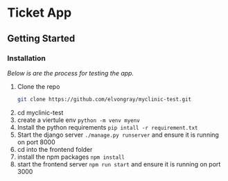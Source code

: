 # Ticket App

## Getting Started
### Installation

_Below is are the process for testing the app._

1. Clone the repo
   ```sh
   git clone https://github.com/elvongray/myclinic-test.git
   ```
2. cd myclinic-test
3. create a viertule env ```python -m venv myenv```
4. Install the python requirements ```pip intall -r requirement.txt```
5. Start the django server ```./manage.py runserver``` and ensure it is running on port 8000
6. cd into the frontend folder
7. install the npm packages ```npm install```
8. start the frontend server ```npm run start``` and ensure it is running on port 3000
